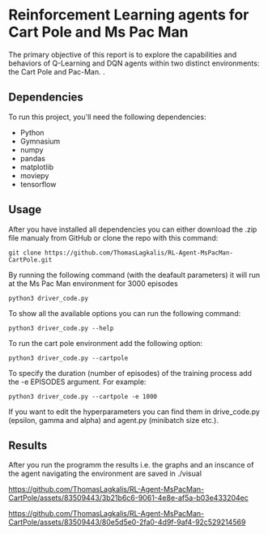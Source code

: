 # Reinforcement Learning agents for Cart Pole and Ms Pac Man  
The primary objective of this report is to explore the capabilities and behaviors of Q-Learning and DQN agents within two distinct environments: the Cart Pole and Pac-Man. .

## Dependencies

To run this project, you'll need the following dependencies:

- Python 
- Gymnasium
- numpy
- pandas
- matplotlib
- moviepy
- tensorflow

## Usage 

After you have installed all dependencies you can either download the .zip file manualy from GitHub or clone the repo with this command:

```console 
git clone https://github.com/ThomasLagkalis/RL-Agent-MsPacMan-CartPole.git
```

By running the following command (with the deafault parameters) it will run at the Ms Pac Man environment for 3000 episodes

```console 
python3 driver_code.py
```

To show all the available options you can run the following command:
```console
python3 driver_code.py --help
```

To run the cart pole environment add the following option:
```console
python3 driver_code.py --cartpole
```

To specify the duration (number of episodes) of the training process add the -e EPISODES argument. For example:
```console
python3 driver_code.py --cartpole -e 1000
```

If you want to edit the hyperparameters you can find them in drive_code.py (epsilon, gamma and alpha) and agent.py (minibatch size etc.).

## Results 

After you run the programm the results i.e. the graphs and an inscance of the agent navigating the environment are saved in ./visual



https://github.com/ThomasLagkalis/RL-Agent-MsPacMan-CartPole/assets/83509443/3b21b6c6-9061-4e8e-af5a-b03e433204ec



https://github.com/ThomasLagkalis/RL-Agent-MsPacMan-CartPole/assets/83509443/80e5d5e0-2fa0-4d9f-9af4-92c529214569





